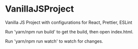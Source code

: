 # VanillaJSProject
Vanilla JS Project with configurations for React, Prettier, ESLint

Run 'yarn/npm run build' to get the build, then open index.html.

Run 'yarn/npm run watch' to watch for changes.
